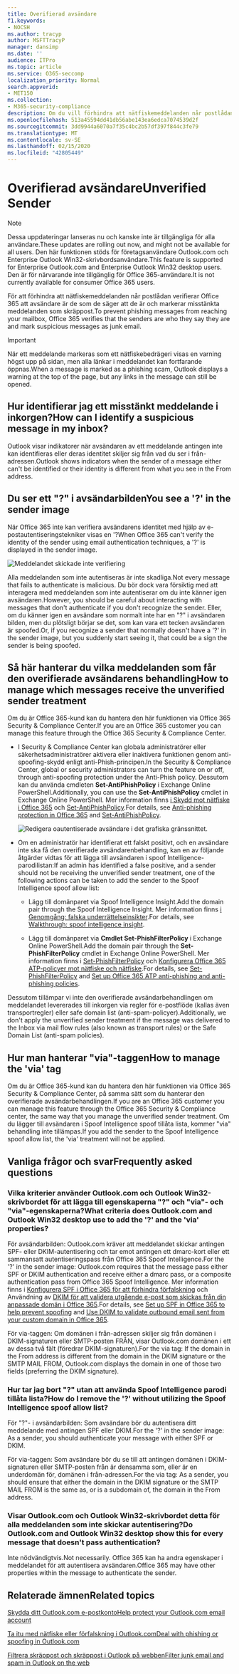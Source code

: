 ```yaml
---
title: Overifierad avsändare
f1.keywords:
- NOCSH
ms.author: tracyp
author: MSFTTracyP
manager: dansimp
ms.date: ''
audience: ITPro
ms.topic: article
ms.service: O365-seccomp
localization_priority: Normal
search.appverid:
- MET150
ms.collection:
- M365-security-compliance
description: Om du vill förhindra att nätfiskemeddelanden når postlådan kontrollerar Outlook.com och Outlook på webben att avsändaren är den de säger att de är och markerar misstänkta meddelanden som skräppost.
ms.openlocfilehash: 513a45594dd41db56abe143ea6edca7074539d2f
ms.sourcegitcommit: 3dd9944a6070a7f35c4bc2b57df397f844c3fe79
ms.translationtype: MT
ms.contentlocale: sv-SE
ms.lasthandoff: 02/15/2020
ms.locfileid: "42805449"
---
```

# <a name="unverified-sender"></a><span data-ttu-id="571b9-103">Overifierad avsändare</span><span class="sxs-lookup"><span data-stu-id="571b9-103">Unverified Sender</span></span>

> [!NOTE]
> <span data-ttu-id="571b9-104">Dessa uppdateringar lanseras nu och kanske inte är tillgängliga för alla användare.</span><span class="sxs-lookup"><span data-stu-id="571b9-104">These updates are rolling out now, and might not be available for all users.</span></span> <span data-ttu-id="571b9-105">Den här funktionen stöds för företagsanvändare Outlook.com och Enterprise Outlook Win32-skrivbordsanvändare.</span><span class="sxs-lookup"><span data-stu-id="571b9-105">This feature is supported for Enterprise Outlook.com and Enterprise Outlook Win32 desktop users.</span></span> <span data-ttu-id="571b9-106">Den är för närvarande inte tillgänglig för Office 365-användare.</span><span class="sxs-lookup"><span data-stu-id="571b9-106">It is not currently available for consumer Office 365 users.</span></span>

<span data-ttu-id="571b9-107">För att förhindra att nätfiskemeddelanden når postlådan verifierar Office 365 att avsändare är de som de säger att de är och markerar misstänkta meddelanden som skräppost.</span><span class="sxs-lookup"><span data-stu-id="571b9-107">To prevent phishing messages from reaching your mailbox, Office 365 verifies that the senders are who they say they are and mark suspicious messages as junk email.</span></span>

> [!IMPORTANT]
> <span data-ttu-id="571b9-108">När ett meddelande markeras som ett nätfiskebedrägeri visas en varning högst upp på sidan, men alla länkar i meddelandet kan fortfarande öppnas.</span><span class="sxs-lookup"><span data-stu-id="571b9-108">When a message is marked as a phishing scam, Outlook displays a warning at the top of the page, but any links in the message can still be opened.</span></span>

## <a name="how-can-i-identify-a-suspicious-message-in-my-inbox"></a><span data-ttu-id="571b9-109">Hur identifierar jag ett misstänkt meddelande i inkorgen?</span><span class="sxs-lookup"><span data-stu-id="571b9-109">How can I identify a suspicious message in my inbox?</span></span>

<span data-ttu-id="571b9-110">Outlook visar indikatorer när avsändaren av ett meddelande antingen inte kan identifieras eller deras identitet skiljer sig från vad du ser i från-adressen.</span><span class="sxs-lookup"><span data-stu-id="571b9-110">Outlook shows indicators when the sender of a message either can't be identified or their identity is different from what you see in the From address.</span></span>

## <a name="you-see-a--in-the-sender-image"></a><span data-ttu-id="571b9-111">Du ser ett "?" i avsändarbilden</span><span class="sxs-lookup"><span data-stu-id="571b9-111">You see a '?' in the sender image</span></span>

<span data-ttu-id="571b9-112">När Office 365 inte kan verifiera avsändarens identitet med hjälp av e-postautentiseringstekniker visas en '?</span><span class="sxs-lookup"><span data-stu-id="571b9-112">When Office 365 can't verify the identity of the sender using email authentication techniques, a '?' is displayed in the sender image.</span></span>

![Meddelandet skickade inte verifiering](../../media/message-did-not-pass-verification.jpg)

<span data-ttu-id="571b9-114">Alla meddelanden som inte autentiseras är inte skadliga.</span><span class="sxs-lookup"><span data-stu-id="571b9-114">Not every message that fails to authenticate is malicious.</span></span> <span data-ttu-id="571b9-115">Du bör dock vara försiktig med att interagera med meddelanden som inte autentiserar om du inte känner igen avsändaren.</span><span class="sxs-lookup"><span data-stu-id="571b9-115">However, you should be careful about interacting with messages that don't authenticate if you don't recognize the sender.</span></span> <span data-ttu-id="571b9-116">Eller, om du känner igen en avsändare som normalt inte har en "?" i avsändaren bilden, men du plötsligt börjar se det, som kan vara ett tecken avsändaren är spoofed.</span><span class="sxs-lookup"><span data-stu-id="571b9-116">Or, if you recognize a sender that normally doesn't have a '?' in the sender image, but you suddenly start seeing it, that could be a sign the sender is being spoofed.</span></span>

## <a name="how-to-manage-which-messages-receive-the-unverified-sender-treatment"></a><span data-ttu-id="571b9-117">Så här hanterar du vilka meddelanden som får den overifierade avsändarens behandling</span><span class="sxs-lookup"><span data-stu-id="571b9-117">How to manage which messages receive the unverified sender treatment</span></span> 

<span data-ttu-id="571b9-118">Om du är Office 365-kund kan du hantera den här funktionen via Office 365 Security & Compliance Center.</span><span class="sxs-lookup"><span data-stu-id="571b9-118">If you are an Office 365 customer you can manage this feature through the Office 365 Security & Compliance Center.</span></span>

- <span data-ttu-id="571b9-119">I Security & Compliance Center kan globala administratörer eller säkerhetsadministratörer aktivera eller inaktivera funktionen genom anti-spoofing-skydd enligt anti-Phish-principen.</span><span class="sxs-lookup"><span data-stu-id="571b9-119">In the Security & Compliance Center, global or security administrators can turn the feature on or off, through anti-spoofing protection under the Anti-Phish policy.</span></span> <span data-ttu-id="571b9-120">Dessutom kan du använda cmdleten **Set-AntiPhishPolicy** i Exchange Online PowerShell.</span><span class="sxs-lookup"><span data-stu-id="571b9-120">Additionally, you can use the **Set-AntiPhishPolicy** cmdlet in Exchange Online PowerShell.</span></span> <span data-ttu-id="571b9-121">Mer information finns [i Skydd mot nätfiske i Office 365](anti-phishing-protection.md) och [Set-AntiPhishPolicy](https://docs.microsoft.com/powershell/module/exchange/advanced-threat-protection/set-antiphishpolicy).</span><span class="sxs-lookup"><span data-stu-id="571b9-121">For details, see [Anti-phishing protection in Office 365](anti-phishing-protection.md) and [Set-AntiPhishPolicy](https://docs.microsoft.com/powershell/module/exchange/advanced-threat-protection/set-antiphishpolicy).</span></span>

    ![Redigera oautentiserade avsändare i det grafiska gränssnittet.](../../media/unverified-sender-article-editing-unauthenticated-senders.jpg)

- <span data-ttu-id="571b9-123">Om en administratör har identifierat ett falskt positivt, och en avsändare inte ska få den overifierade avsändarenbehandling, kan en av följande åtgärder vidtas för att lägga till avsändaren i spoof Intelligence-parodilistan:</span><span class="sxs-lookup"><span data-stu-id="571b9-123">If an admin has identified a false positive, and a sender should not be receiving the unverified sender treatment, one of the following actions can be taken to add the sender to the Spoof Intelligence spoof allow list:</span></span>

  - <span data-ttu-id="571b9-124">Lägg till domänparet via Spoof Intelligence Insight.</span><span class="sxs-lookup"><span data-stu-id="571b9-124">Add the domain pair through the Spoof Intelligence Insight.</span></span> <span data-ttu-id="571b9-125">Mer information finns [i Genomgång: falska underrättelseinsikter](walkthrough-spoof-intelligence-insight.md).</span><span class="sxs-lookup"><span data-stu-id="571b9-125">For details, see [Walkthrough: spoof intelligence insight](walkthrough-spoof-intelligence-insight.md).</span></span>

  - <span data-ttu-id="571b9-126">Lägg till domänparet via **Cmdlet Set-PhishFilterPolicy** i Exchange Online PowerShell.</span><span class="sxs-lookup"><span data-stu-id="571b9-126">Add the domain pair through the **Set-PhishFilterPolicy** cmdlet in Exchange Online PowerShell.</span></span> <span data-ttu-id="571b9-127">Mer information finns i [Set-PhishFilterPolicy](https://docs.microsoft.com/powershell/module/exchange/advanced-threat-protection/set-phishfilterpolicy) och [Konfigurera Office 365 ATP-policyer mot nätfiske och nätfiske](set-up-anti-phishing-policies.md).</span><span class="sxs-lookup"><span data-stu-id="571b9-127">For details, see [Set-PhishFilterPolicy](https://docs.microsoft.com/powershell/module/exchange/advanced-threat-protection/set-phishfilterpolicy) and [Set up Office 365 ATP anti-phishing and anti-phishing policies](set-up-anti-phishing-policies.md).</span></span>

<span data-ttu-id="571b9-128">Dessutom tillämpar vi inte den overifierade avsändarbehandlingen om meddelandet levererades till inkorgen via regler för e-postflöde (kallas även transportregler) eller safe domain list (anti-spam-policyer).</span><span class="sxs-lookup"><span data-stu-id="571b9-128">Additionally, we don't apply the unverified sender treatment if the message was delivered to the Inbox via mail flow rules (also known as transport rules) or the Safe Domain List (anti-spam policies).</span></span>

## <a name="how-to-manage-the-via-tag"></a><span data-ttu-id="571b9-129">Hur man hanterar "via"-taggen</span><span class="sxs-lookup"><span data-stu-id="571b9-129">How to manage the 'via' tag</span></span> 

<span data-ttu-id="571b9-130">Om du är Office 365-kund kan du hantera den här funktionen via Office 365 Security & Compliance Center, på samma sätt som du hanterar den overifierade avsändarbehandlingen.</span><span class="sxs-lookup"><span data-stu-id="571b9-130">If you are an Office 365 customer you can manage this feature through the Office 365 Security & Compliance center, the same way that you manage the unverified sender treatment.</span></span> <span data-ttu-id="571b9-131">Om du lägger till avsändaren i Spoof Intelligence spoof tillåta lista, kommer "via" behandling inte tillämpas.</span><span class="sxs-lookup"><span data-stu-id="571b9-131">If you add the sender to the Spoof Intelligence spoof allow list, the 'via' treatment will not be applied.</span></span>

## <a name="frequently-asked-questions"></a><span data-ttu-id="571b9-132">Vanliga frågor och svar</span><span class="sxs-lookup"><span data-stu-id="571b9-132">Frequently asked questions</span></span>

### <a name="what-criteria-does-outlookcom-and-outlook-win32-desktop-use-to-add-the--and-the-via-properties"></a><span data-ttu-id="571b9-133">Vilka kriterier använder Outlook.com och Outlook Win32-skrivbordet för att lägga till egenskaperna "?" och "via"- och "via"-egenskaperna?</span><span class="sxs-lookup"><span data-stu-id="571b9-133">What criteria does Outlook.com and Outlook Win32 desktop use to add the '?' and the 'via' properties?</span></span>

<span data-ttu-id="571b9-134">För avsändarbilden: Outlook.com kräver att meddelandet skickar antingen SPF- eller DKIM-autentisering och tar emot antingen ett dmarc-kort eller ett sammansatt autentiseringspass från Office 365 Spoof Intelligence.</span><span class="sxs-lookup"><span data-stu-id="571b9-134">For the '?' in the sender image:  Outlook.com requires that the message pass either SPF or DKIM authentication and receive either a dmarc pass, or a composite authentication pass from Office 365 Spoof Intelligence.</span></span> <span data-ttu-id="571b9-135">Mer information finns i [Konfigurera SPF i Office 365 för att förhindra förfalskning](set-up-spf-in-office-365-to-help-prevent-spoofing.md) och Användning av [DKIM för att validera utgående e-post som skickas från din anpassade domän i Office 365](use-dkim-to-validate-outbound-email.md).</span><span class="sxs-lookup"><span data-stu-id="571b9-135">For details, see [Set up SPF in Office 365 to help prevent spoofing](set-up-spf-in-office-365-to-help-prevent-spoofing.md) and [Use DKIM to validate outbound email sent from your custom domain in Office 365](use-dkim-to-validate-outbound-email.md).</span></span>

<span data-ttu-id="571b9-136">För via-taggen: Om domänen i från-adressen skiljer sig från domänen i DKIM-signaturen eller SMTP-posten FRÅN, visar Outlook.com domänen i ett av dessa två fält (föredrar DKIM-signaturen).</span><span class="sxs-lookup"><span data-stu-id="571b9-136">For the via tag: If the domain in the From address is different from the domain in the DKIM signature or the SMTP MAIL FROM, Outlook.com displays the domain in one of those two fields (preferring the DKIM signature).</span></span>

### <a name="how-do-i-remove-the--without-utilizing-the-spoof-intelligence-spoof-allow-list"></a><span data-ttu-id="571b9-137">Hur tar jag bort "?" utan att använda Spoof Intelligence parodi tillåta lista?</span><span class="sxs-lookup"><span data-stu-id="571b9-137">How do I remove the '?' without utilizing the Spoof Intelligence spoof allow list?</span></span>

<span data-ttu-id="571b9-138">För "?"- i avsändarbilden: Som avsändare bör du autentisera ditt meddelande med antingen SPF eller DKIM.</span><span class="sxs-lookup"><span data-stu-id="571b9-138">For the '?' in the sender image: As a sender, you should authenticate your message with either SPF or DKIM.</span></span>

<span data-ttu-id="571b9-139">För via-taggen: Som avsändare bör du se till att antingen domänen i DKIM-signaturen eller SMTP-posten från är densamma som, eller är en underdomän för, domänen i från-adressen.</span><span class="sxs-lookup"><span data-stu-id="571b9-139">For the via tag: As a sender, you should ensure that either the domain in the DKIM signature or the SMTP MAIL FROM is the same as, or is a subdomain of, the domain in the From address.</span></span>

### <a name="do-outlookcom-and-outlook-win32-desktop-show-this-for-every-message-that-doesnt-pass-authentication"></a><span data-ttu-id="571b9-140">Visar Outlook.com och Outlook Win32-skrivbordet detta för alla meddelanden som inte skickar autentisering?</span><span class="sxs-lookup"><span data-stu-id="571b9-140">Do Outlook.com and Outlook Win32 desktop show this for every message that doesn't pass authentication?</span></span>

<span data-ttu-id="571b9-141">Inte nödvändigtvis.</span><span class="sxs-lookup"><span data-stu-id="571b9-141">Not necessarily.</span></span> <span data-ttu-id="571b9-142">Office 365 kan ha andra egenskaper i meddelandet för att autentisera avsändaren.</span><span class="sxs-lookup"><span data-stu-id="571b9-142">Office 365 may have other properties within the message to authenticate the sender.</span></span>

## <a name="related-topics"></a><span data-ttu-id="571b9-143">Relaterade ämnen</span><span class="sxs-lookup"><span data-stu-id="571b9-143">Related topics</span></span>

[<span data-ttu-id="571b9-144">Skydda ditt Outlook.com e-postkonto</span><span class="sxs-lookup"><span data-stu-id="571b9-144">Help protect your Outlook.com email account</span></span>](https://support.office.com/article/a4f20fc5-4307-4ece-8231-6d4d4bd8a9ba)

[<span data-ttu-id="571b9-145">Ta itu med nätfiske eller förfalskning i Outlook.com</span><span class="sxs-lookup"><span data-stu-id="571b9-145">Deal with phishing or spoofing in Outlook.com</span></span>](https://support.office.com/article/0d882ea5-eedc-4bed-aebc-079ffa1105a3)

[<span data-ttu-id="571b9-146">Filtrera skräppost och skräppost i Outlook på webben</span><span class="sxs-lookup"><span data-stu-id="571b9-146">Filter junk email and spam in Outlook on the web</span></span>](https://support.office.com/article/db786e79-54e2-40cc-904f-d89d57b7f41d)
